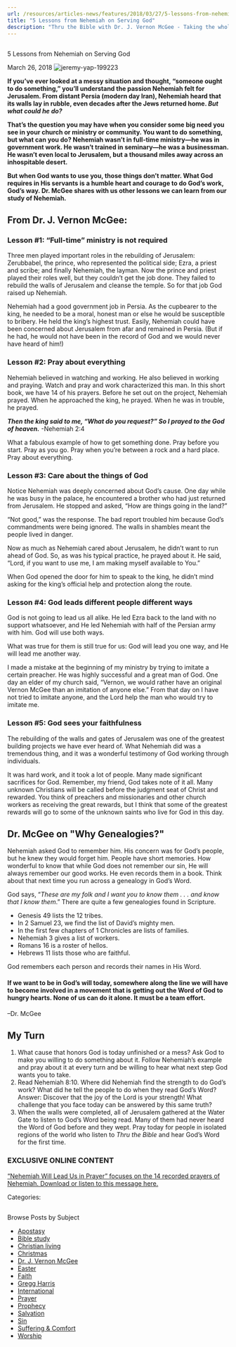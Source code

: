 ```yaml
---
url: /resources/articles-news/features/2018/03/27/5-lessons-from-nehemiah-on-serving-god
title: "5 Lessons from Nehemiah on Serving God"
description: "Thru the Bible with Dr. J. Vernon McGee - Taking the whole Word to the whole world"
---
```







## 
 5 Lessons from Nehemiah on Serving God


March 26, 2018
![jeremy-yap-199223](https://ttb.org/images/default-source/Features-and-News/jeremy-yap-199223.jpg?sfvrsn=9b831d16_0 "jeremy-yap-199223")




**If you’ve ever looked at a messy situation and thought, “someone ought to do something,” you’ll understand the passion Nehemiah felt for Jerusalem. From distant Persia (modern day Iran), Nehemiah heard that its walls lay in rubble, even decades after the Jews returned home. *But what could he do?*** 


**That’s the question you may have when you consider some big need you see in your church or ministry or community. You want to do something, but what can you do? Nehemiah wasn’t in full-time ministry—he was in government work. He wasn’t trained in seminary—he was a businessman. He wasn’t even local to Jerusalem, but a thousand miles away across an inhospitable desert.** 


**But when God wants to use you, those things don’t matter. What God requires in His servants is a humble heart and courage to do God’s work, God’s way. Dr. McGee shares with us other lessons we can learn from our study of Nehemiah.** 


## From Dr. J. Vernon McGee:


 


### Lesson #1: “Full-time” ministry is not required


Three men played important roles in the rebuilding of Jerusalem: Zerubbabel, the prince, who represented the political side; Ezra, a priest and scribe; and finally Nehemiah, the layman. Now the prince and priest played their roles well, but they couldn’t get the job done. They failed to rebuild the walls of Jerusalem and cleanse the temple. So for that job God raised up Nehemiah.


Nehemiah had a good government job in Persia. As the cupbearer to the king, he needed to be a moral, honest man or else he would be susceptible to bribery. He held the king’s highest trust. Easily, Nehemiah could have been concerned about Jerusalem from afar and remained in Persia. (But if he had, he would not have been in the record of God and we would never have heard of him!)


### Lesson #2: Pray about everything


Nehemiah believed in watching and working. He also believed in working and praying. Watch and pray and work characterized this man. In this short book, we have 14 of his prayers. Before he set out on the project, Nehemiah prayed. When he approached the king, he prayed. When he was in trouble, he prayed. 


***Then the king said to me, “What do you request?” So I prayed to the God of heaven.*** -Nehemiah 2:4


What a fabulous example of how to get something done. Pray before you start. Pray as you go. Pray when you’re between a rock and a hard place. Pray about everything. 


### Lesson #3: Care about the things of God


Notice Nehemiah was deeply concerned about God’s cause. One day while he was busy in the palace, he encountered a brother who had just returned from Jerusalem. He stopped and asked, “How are things going in the land?” 


“Not good,” was the response. The bad report troubled him because God’s commandments were being ignored. The walls in shambles meant the people lived in danger. 


Now as much as Nehemiah cared about Jerusalem, he didn’t want to run ahead of God. So, as was his typical practice, he prayed about it. He said, “Lord, if you want to use me, I am making myself available to You.” 


When God opened the door for him to speak to the king, he didn’t mind asking for the king’s official help and protection along the route. 


### Lesson #4: God leads different people different ways


God is not going to lead us all alike. He led Ezra back to the land with no support whatsoever, and He led Nehemiah with half of the Persian army with him. God will use both ways.


What was true for them is still true for us: God will lead you one way, and He will lead me another way. 


I made a mistake at the beginning of my ministry by trying to imitate a certain preacher. He was highly successful and a great man of God. One day an elder of my church said, “Vernon, we would rather have an original Vernon McGee than an imitation of anyone else.” From that day on I have not tried to imitate anyone, and the Lord help the man who would try to imitate me. 


### Lesson #5: God sees your faithfulness


The rebuilding of the walls and gates of Jerusalem was one of the greatest building projects we have ever heard of. What Nehemiah did was a tremendous thing, and it was a wonderful testimony of God working through individuals. 


It was hard work, and it took a lot of people. Many made significant sacrifices for God. Remember, my friend, God takes note of it all. Many unknown Christians will be called before the judgment seat of Christ and rewarded. You think of preachers and missionaries and other church workers as receiving the great rewards, but I think that some of the greatest rewards will go to some of the unknown saints who live for God in this day.


## Dr. McGee on "Why Genealogies?"


Nehemiah asked God to remember him. His concern was for God’s people, but he knew they would forget him. People have short memories. How wonderful to know that while God does not remember our sin, He will always remember our good works. He even records them in a book. Think about that next time you run across a genealogy in God’s Word. 


God says, “*These are my folk and I want you to know them . . . and know that I know them*.” There are quite a few genealogies found in Scripture. 


* Genesis 49 lists the 12 tribes.
* In 2 Samuel 23, we find the list of David’s mighty men.
* In the first few chapters of 1 Chronicles are lists of families.
* Nehemiah 3 gives a list of workers.
* Romans 16 is a roster of hellos.
* Hebrews 11 lists those who are faithful.


God remembers each person and records their names in His Word. 


#### If we want to be in God’s will today, somewhere along the line we will have to become involved in a movement that is getting out the Word of God to hungry hearts. None of us can do it alone. It must be a team effort.


 –Dr. McGee


## My Turn


1. What cause that honors God is today unfinished or a mess? Ask God to make you willing to do something about it. Follow Nehemiah’s example and pray about it at every turn and be willing to hear what next step God wants you to take.
2. Read Nehemiah 8:10. Where did Nehemiah find the strength to do God’s work? What did he tell the people to do when they read God’s Word? Answer: Discover that the joy of the Lord is your strength! What challenge that you face today can be answered by this same truth?
3. When the walls were completed, all of Jerusalem gathered at the Water Gate to listen to God’s Word being read. Many of them had never heard the Word of God before and they wept. Pray today for people in isolated regions of the world who listen to *Thru the Bible* and hear God’s Word for the first time.


 


### EXCLUSIVE ONLINE CONTENT


[“Nehemiah Will Lead Us in Prayer” focuses on the 14 recorded prayers of Nehemiah. Download or listen to this message here.](http://www.TTB.org/Nehemiah)



Categories: 









## 
 Browse Posts by Subject


* [Apostasy](/resources/articles-news/-in-tags/tags/Apostasy)
* [Bible study](/resources/articles-news/-in-tags/tags/Bible-study)
* [Christian living](/resources/articles-news/-in-tags/tags/Christian-living)
* [Christmas](/resources/articles-news/-in-tags/tags/Christmas)
* [Dr. J. Vernon McGee](/resources/articles-news/-in-tags/tags/Dr-J-Vernon-McGee)
* [Easter](/resources/articles-news/-in-tags/tags/easter)
* [Faith](/resources/articles-news/-in-tags/tags/Faith)
* [Gregg Harris](/resources/articles-news/-in-tags/tags/Gregg-Harris)
* [International](/resources/articles-news/-in-tags/tags/International)
* [Prayer](/resources/articles-news/-in-tags/tags/prayer)
* [Prophecy](/resources/articles-news/-in-tags/tags/Prophecy)
* [Salvation](/resources/articles-news/-in-tags/tags/Salvation)
* [Sin](/resources/articles-news/-in-tags/tags/sin)
* [Suffering & Comfort](/resources/articles-news/-in-tags/tags/Suffering-Comfort)
* [Worship](/resources/articles-news/-in-tags/tags/worship)






